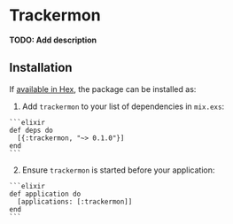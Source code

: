 # Trackermon

**TODO: Add description**

## Installation

If [available in Hex](https://hex.pm/docs/publish), the package can be installed as:

  1. Add `trackermon` to your list of dependencies in `mix.exs`:

    ```elixir
    def deps do
      [{:trackermon, "~> 0.1.0"}]
    end
    ```

  2. Ensure `trackermon` is started before your application:

    ```elixir
    def application do
      [applications: [:trackermon]]
    end
    ```

